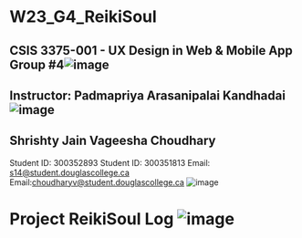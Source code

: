 # W23_G4_ReikiSoul
## CSIS 3375-001 - UX Design in Web & Mobile App Group #4![image](https://user-images.githubusercontent.com/45949734/219229505-24bd8b2e-d079-41ae-ba44-79bcdab84d93.png)
## Instructor: Padmapriya Arasanipalai Kandhadai![image](https://user-images.githubusercontent.com/45949734/219229560-b01a0c86-72e7-45ac-ba0f-c3fa563115fa.png)
## Shrishty Jain                                                Vageesha Choudhary
Student ID: 300352893                                           Student ID: 300351813 
Email: s14@student.douglascollege.ca                            Email:choudharyv@student.douglascollege.ca
![image](https://user-images.githubusercontent.com/45949734/219229598-73e06fbe-32cf-4ea7-90d7-c203a0f454df.png)

# Project ReikiSoul Log ![image](https://user-images.githubusercontent.com/45949734/219229666-7c8e6fd3-4619-4ea7-8069-5394f53ac578.png)
